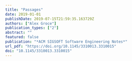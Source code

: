 ```yaml
---
title: "Passages"
date: 2019-01-01
publishDate: 2019-07-15T21:59:35.163729Z
authors: ["Alex Groce"]
publication_types: ["2"]
abstract: ""
featured: false
publication: "*ACM SIGSOFT Software Engineering Notes*"
url_pdf: "https://doi.org/10.1145/3310013.3310015"
doi: "10.1145/3310013.3310015"
---
```



